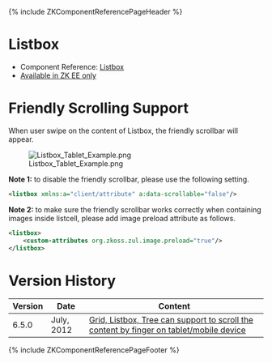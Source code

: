 {% include ZKComponentReferencePageHeader %}

# Listbox

- Component Reference:
  [Listbox](ZK_Component_Reference/Data/Listbox)
- [Available in ZK EE only](http://www.zkoss.org/product/edition.dsp)

# Friendly Scrolling Support

When user swipe on the content of Listbox, the friendly scrollbar will
appear.

<figure>
<img src="Listbox_Tablet_Example.png"
title="Listbox_Tablet_Example.png" />
<figcaption>Listbox_Tablet_Example.png</figcaption>
</figure>

**Note 1:** to disable the friendly scrollbar, please use the following
setting.

``` xml
<listbox xmlns:a="client/attribute" a:data-scrollable="false"/>
```

**Note 2:** to make sure the friendly scrollbar works correctly when
containing images inside listcell, please add image preload attribute as
follows.

``` xml
<listbox>
    <custom-attributes org.zkoss.zul.image.preload="true"/>
</listbox>
```

# Version History

| Version | Date       | Content                                                                                                                            |
|---------|------------|------------------------------------------------------------------------------------------------------------------------------------|
| 6.5.0   | July, 2012 | [Grid, Listbox, Tree can support to scroll the content by finger on tablet/mobile device](http://tracker.zkoss.org/browse/ZK-1239) |

{% include ZKComponentReferencePageFooter %}
